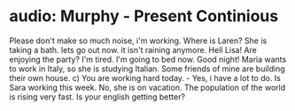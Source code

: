 
# audio: Murphy - Present Continious 
Please don't make so much noise, i'm working.
Where is Laren? She is taking a bath.
lets go out now. it isn't raining anymore.
Hell Lisa!  Are enjoying the party?
I'm tired. I'm going to bed now. Good night!
Maria wants to work in Italy, so she is studying Italian.
Some friends of mine are building their own house.
c) You are working hard today. - Yes, i have a lot to do.
Is Sara working this week. No, she is on vacation.
The population of the world is rising very fast.
Is your english getting better?

